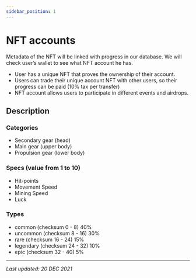 ```yaml
---
sidebar_position: 1
---
```


# NFT accounts

Metadata of the NFT will be linked with progress in our database. We will check user’s wallet to see what NFT account he has.

- User has a unique NFT that proves the ownership of their account.
- Users can trade their unique account NFT with other users, so their progress can be paid (10% tax per transfer)
- NFT account allows users to participate in different events and airdrops.

## Description

### Categories

- Secondary gear (head)
- Main gear (upper body)
- Propulsion gear (lower body)

### Specs (value from 1 to 10)

- Hit-points
- Movement Speed
- Mining Speed
- Luck

### Types

- common  (checksum 0 - 8) 40%
- uncommon (checksum 8 - 16) 30%
- rare (checksum 16 -  24) 15%
- legendary (checksum  24 - 32) 10%
- epic (checksum 32 - 40) 5%

---

*Last updated: 20 DEC 2021*